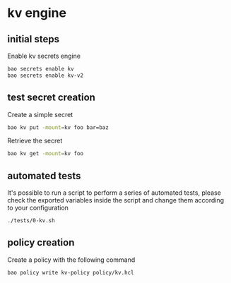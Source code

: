 # kv engine

## initial steps

Enable kv secrets engine
```bash
bao secrets enable kv
bao secrets enable kv-v2
```

## test secret creation

Create a simple secret
```bash
bao kv put -mount=kv foo bar=baz
```

Retrieve the secret
```bash
bao kv get -mount=kv foo
```
## automated tests

It's possible to run a script to perform a series of automated tests, please check the exported variables inside the script and change them according to your configuration
```bash
./tests/0-kv.sh
```

## policy creation

Create a policy with the following command
```bash
bao policy write kv-policy policy/kv.hcl
```